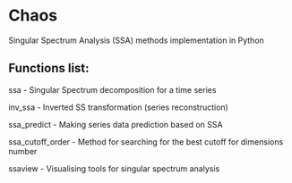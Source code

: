 # Chaos

Singular Spectrum Analysis (SSA) methods implementation in Python

## Functions list:

ssa - Singular Spectrum decomposition for a time series

inv_ssa - Inverted SS transformation (series reconstruction)

ssa_predict - Making series data prediction based on SSA

ssa_cutoff_order - Method for searching for the best cutoff for dimensions number

ssaview - Visualising tools for singular spectrum analysis

